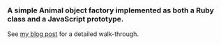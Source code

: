 ### A simple Animal object factory implemented as both a Ruby class and a JavaScript prototype. 

See [my blog post](http://sts10.github.io/blog/2014/05/16/javascript-prototypes-the-basic-basics/) for a detailed walk-through.